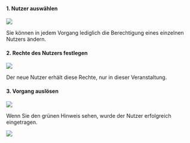 
#### 1. Nutzer auswählen
![](grantRightsB.png)

Sie können in jedem Vorgang lediglich die Berechtigung eines einzelnen Nutzers ändern.

#### 2. Rechte des Nutzers festlegen

![](grantRightsC.png)

Der neue Nutzer erhält diese Rechte, nur in dieser Veranstaltung.

#### 3. Vorgang auslösen

![](grantRightsA.png)

Wenn Sie den grünen Hinweis sehen, wurde der Nutzer erfolgreich eingetragen.

![](grantRightsD.png)